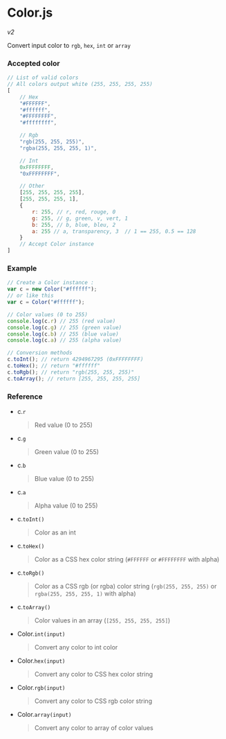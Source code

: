 # Color.js

_v2_

Convert input color to `rgb`, `hex`, `int` or `array`

### Accepted color

```js
// List of valid colors
// All colors output white (255, 255, 255, 255)
[
	// Hex
	"#FFFFFF",
	"#ffffff",
	"#FFFFFFFF",
	"#ffffffff",

	// Rgb
	"rgb(255, 255, 255)",
	"rgba(255, 255, 255, 1)",

	// Int
	0xFFFFFFFF,
	"0xFFFFFFFF",

	// Other
	[255, 255, 255, 255],
	[255, 255, 255, 1],
	{
		r: 255, // r, red, rouge, 0
		g: 255, // g, green, v, vert, 1
		b: 255, // b, blue, bleu, 2
		a: 255 // a, transparency, 3  // 1 == 255, 0.5 == 128
	}
	// Accept Color instance
]
```

### Example

```js
// Create a Color instance :
var c = new Color("#ffffff");
// or like this
var c = Color("#ffffff");

// Color values (0 to 255)
console.log(c.r) // 255 (red value)
console.log(c.g) // 255 (green value)
console.log(c.b) // 255 (blue value)
console.log(c.a) // 255 (alpha value)

// Conversion methods
c.toInt(); // return 4294967295 (0xFFFFFFFF)
c.toHex(); // return "#ffffff"
c.toRgb(); // return "rgb(255, 255, 255)"
c.toArray(); // return [255, 255, 255, 255]
```

### Reference

*	c.`r`
	> Red value
(0 to 255)

*	c.`g`
	> Green value
(0 to 255)

*	c.`b`
	> Blue value
(0 to 255)

*	c.`a`
	> Alpha value
(0 to 255)

*	c.`toInt()`
	> Color as an int

*	c.`toHex()`
	> Color as a CSS hex color string
(`#FFFFFF` or `#FFFFFFFF` with alpha)

*	c.`toRgb()`
	> Color as a CSS rgb (or rgba) color string
(`rgb(255, 255, 255)` or `rgba(255, 255, 255, 1)` with alpha)

*	c.`toArray()`
	> Color values in an array
(`[255, 255, 255, 255]`)

*	Color.`int(input)`
	> Convert any color to int color

*	Color.`hex(input)`
	> Convert any color to CSS hex color string

*	Color.`rgb(input)`
	> Convert any color to CSS rgb color string

*	Color.`array(input)`
	> Convert any color to array of color values
